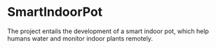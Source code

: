 # SmartIndoorPot
The project entails the development of a smart indoor pot, which help humans water and monitor indoor plants remotely. 
